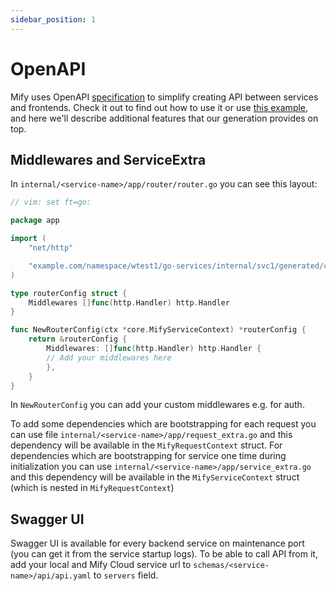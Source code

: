 ```yaml
---
sidebar_position: 1
---
```


# OpenAPI

Mify uses OpenAPI [specification](https://swagger.io/specification/) to
simplify creating API between services and frontends. Check it out to find out
how to use it or use [this
example](https://github.com/OAI/OpenAPI-Specification/blob/main/examples/v3.0/petstore-expanded.yaml),
and here we'll describe additional features that our generation provides on
top.

## Middlewares and ServiceExtra

In `internal/<service-name>/app/router/router.go` you can see this layout:

```go
// vim: set ft=go:

package app

import (
	"net/http"

	"example.com/namespace/wtest1/go-services/internal/svc1/generated/core"
)

type routerConfig struct {
	Middlewares []func(http.Handler) http.Handler
}

func NewRouterConfig(ctx *core.MifyServiceContext) *routerConfig {
	return &routerConfig {
		Middlewares: []func(http.Handler) http.Handler {
		// Add your middlewares here
		},
	}
}
```

In `NewRouterConfig` you can add your custom middlewares e.g. for auth.

To add some dependencies which are bootstrapping for each request you can use file `internal/<service-name>/app/request_extra.go` and this dependency will be available in the `MifyRequestContext` struct.
For dependencies which are bootstrapping for service one time during initialization you can use `internal/<service-name>/app/service_extra.go` and this dependency will be available in the `MifyServiceContext` struct (which is nested in `MifyRequestContext`)

## Swagger UI

Swagger UI is available for every backend service on maintenance port (you can
get it from the service startup logs). To be able to call API from it, add your
local and Mify Cloud service url to `schemas/<service-name>/api/api.yaml` to
`servers` field.
